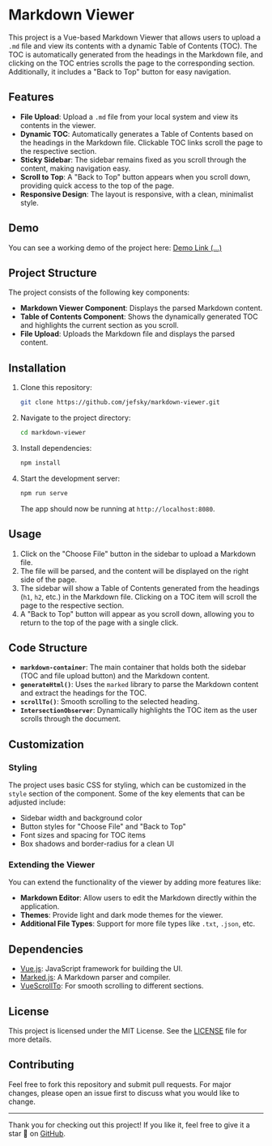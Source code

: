 # Markdown Viewer

This project is a Vue-based Markdown Viewer that allows users to upload a `.md` file and view its contents with a dynamic Table of Contents (TOC). The TOC is automatically generated from the headings in the Markdown file, and clicking on the TOC entries scrolls the page to the corresponding section. Additionally, it includes a "Back to Top" button for easy navigation.

## Features

- **File Upload**: Upload a `.md` file from your local system and view its contents in the viewer.
- **Dynamic TOC**: Automatically generates a Table of Contents based on the headings in the Markdown file. Clickable TOC links scroll the page to the respective section.
- **Sticky Sidebar**: The sidebar remains fixed as you scroll through the content, making navigation easy.
- **Scroll to Top**: A "Back to Top" button appears when you scroll down, providing quick access to the top of the page.
- **Responsive Design**: The layout is responsive, with a clean, minimalist style.

## Demo

You can see a working demo of the project here: [Demo Link (...)]()

## Project Structure

The project consists of the following key components:

- **Markdown Viewer Component**: Displays the parsed Markdown content.
- **Table of Contents Component**: Shows the dynamically generated TOC and highlights the current section as you scroll.
- **File Upload**: Uploads the Markdown file and displays the parsed content.

## Installation

1. Clone this repository:

   ```bash
   git clone https://github.com/jefsky/markdown-viewer.git
   ```

2. Navigate to the project directory:

   ```bash
   cd markdown-viewer
   ```

3. Install dependencies:

   ```bash
   npm install
   ```

4. Start the development server:

   ```bash
   npm run serve
   ```

   The app should now be running at `http://localhost:8080`.

## Usage

1. Click on the "Choose File" button in the sidebar to upload a Markdown file.
2. The file will be parsed, and the content will be displayed on the right side of the page.
3. The sidebar will show a Table of Contents generated from the headings (`h1`, `h2`, etc.) in the Markdown file. Clicking on a TOC item will scroll the page to the respective section.
4. A "Back to Top" button will appear as you scroll down, allowing you to return to the top of the page with a single click.

## Code Structure

- **`markdown-container`**: The main container that holds both the sidebar (TOC and file upload button) and the Markdown content.
- **`generateHtml()`**: Uses the `marked` library to parse the Markdown content and extract the headings for the TOC.
- **`scrollTo()`**: Smooth scrolling to the selected heading.
- **`IntersectionObserver`**: Dynamically highlights the TOC item as the user scrolls through the document.

## Customization

### Styling

The project uses basic CSS for styling, which can be customized in the `style` section of the component. Some of the key elements that can be adjusted include:

- Sidebar width and background color
- Button styles for "Choose File" and "Back to Top"
- Font sizes and spacing for TOC items
- Box shadows and border-radius for a clean UI

### Extending the Viewer

You can extend the functionality of the viewer by adding more features like:

- **Markdown Editor**: Allow users to edit the Markdown directly within the application.
- **Themes**: Provide light and dark mode themes for the viewer.
- **Additional File Types**: Support for more file types like `.txt`, `.json`, etc.

## Dependencies

- [Vue.js](https://vuejs.org/): JavaScript framework for building the UI.
- [Marked.js](https://marked.js.org/): A Markdown parser and compiler.
- [VueScrollTo](https://www.npmjs.com/package/vue-scrollto): For smooth scrolling to different sections.

## License

This project is licensed under the MIT License. See the [LICENSE](LICENSE) file for more details.

## Contributing

Feel free to fork this repository and submit pull requests. For major changes, please open an issue first to discuss what you would like to change.

---

Thank you for checking out this project! If you like it, feel free to give it a star 🌟 on [GitHub](https://github.com/jefsky/markdown-viewer).
